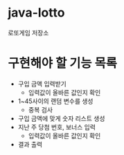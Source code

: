# java-lotto
로또게임 저장소

# 구현해야 할 기능 목록
+ 구입 금액 입력받기
  + 입력값이 올바른 값인지 확인
+ 1~45사이의 랜덤 변수를 생성
  + 중복 검사
+ 구입 금액에 맞게 숫자 리스트 생성
+ 지난 주 당첨 번호, 보너스 입력
  + 입력값이 올바른 값인지 확인
+ 결과 출력
